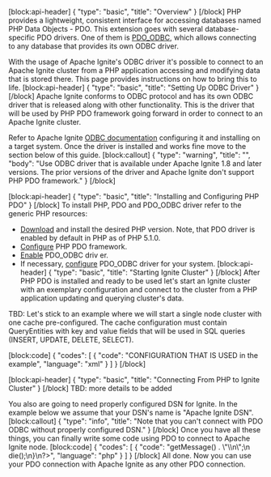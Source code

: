 [block:api-header]
{
  "type": "basic",
  "title": "Overview"
}
[/block]
PHP provides a lightweight, consistent interface for accessing databases named PHP Data Objects   - PDO. This extension goes with several database-specific PDO drivers. One of them is [PDO_ODBC](http://php.net/manual/en/ref.pdo-odbc.php), which allows connecting to any database that provides its own ODBC driver.

With the usage of Apache Ignite's ODBC driver it's possible to connect to an Apache Ignite cluster from a PHP application accessing and modifying data that is stored there. This page provides instructions on how to bring this to life.
[block:api-header]
{
  "type": "basic",
  "title": "Setting Up ODBC Driver"
}
[/block]
Apache Ignite conforms to ODBC protocol and has its own ODBC driver that is released along with other functionality. This is the driver that will be used by PHP PDO framework going forward in order to connect to an Apache Ignite cluster.

Refer to Apache Ignite [ODBC documentation](doc:odbc-driver) configuring it and installing on a target system. Once the driver is installed and works fine move to the section below of this guide.
[block:callout]
{
  "type": "warning",
  "title": "",
  "body": "Use ODBC driver that is available under Apache Ignite 1.8 and later versions. The prior versions of the driver and Apache Ignite don't support PHP PDO framework."
}
[/block]

[block:api-header]
{
  "type": "basic",
  "title": "Installing and Configuring PHP PDO"
}
[/block]
To install PHP, PDO and PDO_ODBC driver refer to the generic PHP resources:
* [Download](http://php.net/downloads.php) and install the desired PHP version. Note, that PDO driver is enabled by default in PHP as of PHP 5.1.0.
* [Configure](http://php.net/manual/en/book.pdo.php) PHP PDO framework.
* [Enable](http://php.net/manual/en/ref.pdo-odbc.php) PDO_ODBC driv
er.
* If necessary, [configure](php.net/manual/en/ref.pdo-odbc.php) PDO_ODBC driver for your system.
[block:api-header]
{
  "type": "basic",
  "title": "Starting Ignite Cluster"
}
[/block]
After PHP PDO is installed and ready to be used let's start an Ignite cluster with an exemplary configuration and connect to the cluster from a PHP application updating and querying cluster's data.

TBD: Let's stick to an example where we will start a single node cluster with one cache pre-configured. The cache configuration must contain QueryEntities with key and value fields that will be used in SQL queries (INSERT, UPDATE, DELETE, SELECT). 

[block:code]
{
  "codes": [
    {
      "code": "CONFIGURATION THAT IS USED in the example",
      "language": "xml"
    }
  ]
}
[/block]

[block:api-header]
{
  "type": "basic",
  "title": "Connecting From PHP to Ignite Cluster"
}
[/block]
TBD: more details to be added

You also are going to need properly configured DSN for Ignite. In the example below we assume that your DSN's name is "Apache Ignite DSN".
[block:callout]
{
  "type": "info",
  "title": "Note that you can't connect with PDO ODBC without properly configured DSN."
}
[/block]
Once you have all these things, you can finally write some code using PDO to connect to Apache Ignite node.
[block:code]
{
  "codes": [
    {
      "code": "<?php\ntry {\n  $dbh = new PDO('odbc:Apache Ignite DSN');\n  \n} catch (PDOException $e) {\n  print \"Error!: \" . $e->getMessage() . \"\\n\";\n  die();\n}\n?>",
      "language": "php"
    }
  ]
}
[/block]
All done. Now you can use your PDO connection with Apache Ignite as any other PDO connection.